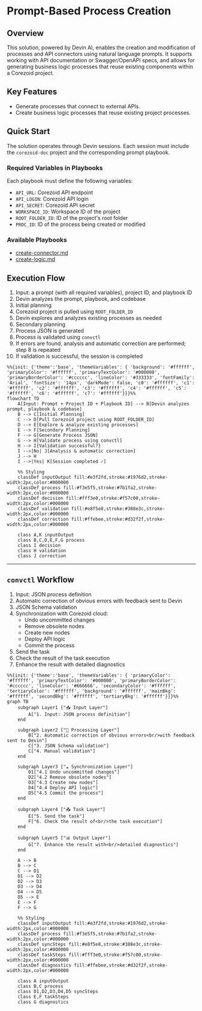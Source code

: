 # Prompt-Based Process Creation

## Overview

This solution, powered by Devin AI, enables the creation and modification of processes and API connectors using natural language prompts. It supports working with API documentation or Swagger/OpenAPI specs, and allows for generating business logic processes that reuse existing components within a Corezoid project.

## Key Features

- Generate processes that connect to external APIs.
- Create business logic processes that reuse existing project processes.

## Quick Start

The solution operates through Devin sessions. Each session must include the `corezoid-doc` project and the corresponding prompt playbook.

### Required Variables  in Playbooks

Each playbook must define the following variables:

- `API_URL`: Corezoid API endpoint
- `API_LOGIN`: Corezoid API login
- `API_SECRET`: Corezoid API secret
- `WORKSPACE_ID`: Workspace ID of the project
- `ROOT_FOLDER_ID`: ID of the project's root folder
- `PROC_ID`: ID of the process being created or modified

### Available Playbooks

- [create-connector.md](playbooks/create-connector.md)
- [create-logic.md](playbooks/create-logic.md)


## Execution Flow

1. Input: a prompt (with all required variables), project ID, and playbook ID
2. Devin analyzes the prompt, playbook, and codebase
3. Initial planning
4. Corezoid project is pulled using `ROOT_FOLDER_ID`
5. Devin explores and analyzes existing processes as needed
6. Secondary planning
7. Process JSON is generated
8. Process is validated using `convctl`
9. If errors are found, analysis and automatic correction are performed; step 8 is repeated
10. If validation is successful, the session is completed


```mermaid
%%{init: {'theme':'base', 'themeVariables': { 'background': '#ffffff', 'primaryColor': '#ffffff', 'primaryTextColor': '#000000', 'primaryBorderColor': '#cccccc', 'lineColor': '#333333', 'fontFamily': 'Arial', 'fontSize': '14px', 'darkMode': false, 'c0': '#ffffff', 'c1': '#ffffff', 'c2': '#ffffff', 'c3': '#ffffff', 'c4': '#ffffff', 'c5': '#ffffff', 'c6': '#ffffff', 'c7': '#ffffff'}}}%%
flowchart TD
    A[Input: Prompt + Project ID + Playbook ID] --> B[Devin analyzes prompt, playbook & codebase]
    B --> C[Initial Planning]
    C --> D[Pull Corezoid project using ROOT_FOLDER_ID]
    D --> E[Explore & analyze existing processes]
    E --> F[Secondary Planning]
    F --> G[Generate Process JSON]
    G --> H[Validate process using convctl]
    H --> I{Validation successful?}
    I -->|No| J[Analysis & automatic correction]
    J --> H
    I -->|Yes| K[Session completed ✓]
    
    %% Styling
    classDef inputOutput fill:#e3f2fd,stroke:#1976d2,stroke-width:2px,color:#000000
    classDef process fill:#f3e5f5,stroke:#7b1fa2,stroke-width:2px,color:#000000
    classDef decision fill:#fff3e0,stroke:#f57c00,stroke-width:2px,color:#000000
    classDef validation fill:#e8f5e8,stroke:#388e3c,stroke-width:2px,color:#000000
    classDef correction fill:#ffebee,stroke:#d32f2f,stroke-width:2px,color:#000000
    
    class A,K inputOutput
    class B,C,D,E,F,G process
    class I decision
    class H validation
    class J correction
```


---

## `convctl` Workflow

1. Input: JSON process definition
2. Automatic correction of obvious errors with feedback sent to Devin
3. JSON Schema validation
4. Synchronization with Corezoid cloud:
    - Undo uncommitted changes
    - Remove obsolete nodes
    - Create new nodes
    - Deploy API logic
    - Commit the process
5. Send the task
6. Check the result of the task execution
7. Enhance the result with detailed diagnostics


```mermaid
%%{init: {'theme':'base', 'themeVariables': { 'primaryColor': '#ffffff', 'primaryTextColor': '#000000', 'primaryBorderColor': '#cccccc', 'lineColor': '#666666', 'secondaryColor': '#ffffff', 'tertiaryColor': '#ffffff', 'background': '#ffffff', 'mainBkg': '#ffffff', 'secondBkg': '#ffffff', 'tertiaryBkg': '#ffffff'}}}%%
graph TB
    subgraph Layer1 ["📥 Input Layer"]
        A["1. Input: JSON process definition"]
    end
    
    subgraph Layer2 ["🔧 Processing Layer"]
        B["2. Automatic correction of obvious errors<br/>with feedback sent to Devin"]
        C["3. JSON Schema validation"]
        C["4. Manual validation"]
    end
    
    subgraph Layer3 ["☁️ Synchronization Layer"]
        D1["4.1 Undo uncommitted changes"]
        D2["4.2 Remove obsolete nodes"]
        D3["4.3 Create new nodes"]
        D4["4.4 Deploy API logic"]
        D5["4.5 Commit the process"]
    end
    
    subgraph Layer4 ["📤 Task Layer"]
        E["5. Send the task"]
        F["6. Check the result of<br/>the task execution"]
    end
    
    subgraph Layer5 ["📊 Output Layer"]
        G["7. Enhance the result with<br/>detailed diagnostics"]
    end
    
    A --> B
    B --> C
    C --> D1
    D1 --> D2
    D2 --> D3
    D3 --> D4
    D4 --> D5
    D5 --> E
    E --> F
    F --> G
    
    %% Styling
    classDef inputOutput fill:#e3f2fd,stroke:#1976d2,stroke-width:2px,color:#000000
    classDef process fill:#f3e5f5,stroke:#7b1fa2,stroke-width:2px,color:#000000
    classDef syncSteps fill:#e8f5e8,stroke:#388e3c,stroke-width:2px,color:#000000
    classDef taskSteps fill:#fff3e0,stroke:#f57c00,stroke-width:2px,color:#000000
    classDef diagnostics fill:#ffebee,stroke:#d32f2f,stroke-width:2px,color:#000000
    
    class A inputOutput
    class B,C process
    class D1,D2,D3,D4,D5 syncSteps
    class E,F taskSteps
    class G diagnostics
```





